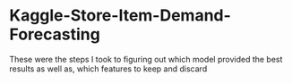 # Kaggle-Store-Item-Demand-Forecasting
These were the steps I took to figuring out which model provided the best results as well as, which features to keep and discard

